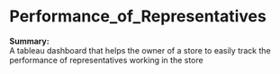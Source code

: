 # Performance_of_Representatives
<b>Summary: </b><br>
A tableau dashboard that helps the owner of a store to easily track the performance of representatives working in the store
